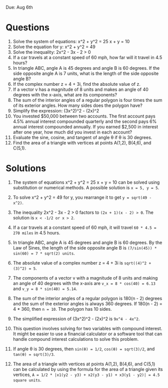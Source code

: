 
Due: Aug 6th


# Questions


1. Solve the system of equations:
   x^2 + y^2 = 25
   x + y = 10
2. Solve the equation for y: x^2 + y^2 = 49
3. Solve the inequality: 2x^2 - 3x - 2 > 0
4. If a car travels at a constant speed of 60 mph, how far will it travel in 4.5 hours?
5. In triangle ABC, angle A is 45 degrees and angle B is 60 degrees. If the side opposite angle A is 7 units, what is the length of the side opposite angle B?
6. If the complex number z = 4 + 3i, find the absolute value of z.
7. If a vector v has a magnitude of 8 units and makes an angle of 40 degrees with the x-axis, what are its components?
8. The sum of the interior angles of a regular polygon is four times the sum of its exterior angles. How many sides does the polygon have?
9. Simplify the expression: (3x^2)^2 - (2x)^2
10. You invested $50,000 between two accounts. The first account pays 4.5% annual interest compounded quarterly and the second pays 6% annual interest compounded annually. If you earned $2,500 in interest after one year, how much did you invest in each account?
11. Evaluate the sine, cosine, and tangent of angle θ if θ is 30 degrees.
12. Find the area of a triangle with vertices at points A(1,2), B(4,6), and C(5,1).



# Solutions

1. The system of equations
   x^2 + y^2 = 25
   x + y = 10
   can be solved using substitution or numerical methods. A possible solution is `x = 5, y = 5`.

2. To solve x^2 + y^2 = 49 for y, you rearrange it to get `y = sqrt(49 - x^2)`.

3. The inequality 2x^2 - 3x - 2 > 0 factors to `(2x + 1)(x - 2) > 0`. The solution is `x < -1/2 or x > 2`.

4. If a car travels at a constant speed of 60 mph, it will travel `60 * 4.5 = 270 miles` in 4.5 hours.

5. In triangle ABC, angle A is 45 degrees and angle B is 60 degrees. By the Law of Sines, the length of the side opposite angle B is `(7/sin(45)) * sin(60) = 7 * sqrt(2) units`.

6. The absolute value of a complex number z = 4 + 3i is `sqrt((4)^2 + (3)^2) = 5`.

7. The components of a vector v with a magnitude of 8 units and making an angle of 40 degrees with the x-axis are `v_x = 8 * cos(40) = 6.13` and `v_y = 8 * sin(40) = 5.14`.

8. The sum of the interior angles of a regular polygon is 180(n - 2) degrees and the sum of the exterior angles is always 360 degrees. If 180(n - 2) = 4 * 360, then `n = 10`. The polygon has 10 sides.

9. The simplified expression of (3x^2)^2 - (2x)^2 is `9x^4 - 4x^2`.

10. This question involves solving for two variables with compound interest. It might be easier to use a financial calculator or a software tool that can handle compound interest calculations to solve this problem.

11. If angle θ is 30 degrees, then `sin(θ) = 1/2`, `cos(θ) = sqrt(3)/2`, and `tan(θ) = sqrt(3)/3`.

12. The area of a triangle with vertices at points A(1,2), B(4,6), and C(5,1) can be calculated by using the formula for the area of a triangle given its vertices, `A = 1/2 * |x1(y2 - y3) + x2(y3 - y1) + x3(y1 - y2)| = 4.5 square units`.
